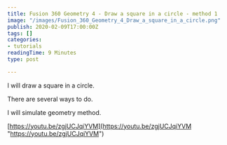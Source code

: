 ```yaml
---
title: Fusion 360 Geometry 4 - Draw a square in a circle - method 1
image: "/images/Fusion_360_Geometry_4_Draw_a_square_in_a_circle.png"
publish: 2020-02-09T17:00:00Z
tags: []
categories:
- tutorials
readingTime: 9 Minutes
type: post

---
```

I will draw a square in a circle.

There are several ways to do.

I will simulate geometry method.

[https://youtu.be/zgjUCJqiYVM](https://youtu.be/zgjUCJqiYVM "https://youtu.be/zgjUCJqiYVM")